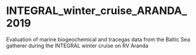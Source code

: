 # INTEGRAL_winter_cruise_ARANDA_2019
Evaluation of marine biogeochemical and tracegas data from the Baltic Sea gatherer during the INTEGRAL winter cruise on RV Aranda
